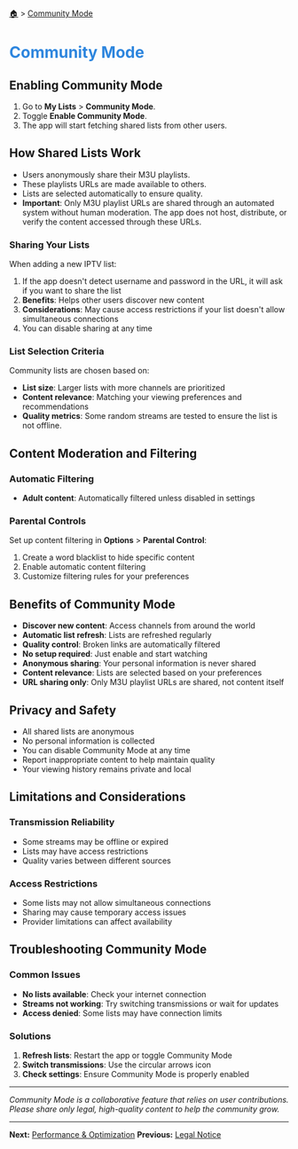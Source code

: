 <!-- docs/community-mode.md -->

[🏠](/README.md) > [Community Mode](community-mode.md)

# <span style="color: #2e86de;">Community Mode</span>

## Enabling Community Mode

1. Go to **My Lists** > **Community Mode**.
2. Toggle **Enable Community Mode**.
3. The app will start fetching shared lists from other users.

## How Shared Lists Work

- Users anonymously share their M3U playlists.
- These playlists URLs are made available to others.
- Lists are selected automatically to ensure quality.
- **Important**: Only M3U playlist URLs are shared through an automated system without human moderation. The app does not host, distribute, or verify the content accessed through these URLs.

### Sharing Your Lists

When adding a new IPTV list:

1. If the app doesn't detect username and password in the URL, it will ask if you want to share the list
2. **Benefits**: Helps other users discover new content
3. **Considerations**: May cause access restrictions if your list doesn't allow simultaneous connections
4. You can disable sharing at any time

### List Selection Criteria

Community lists are chosen based on:

- **List size**: Larger lists with more channels are prioritized
- **Content relevance**: Matching your viewing preferences and recommendations
- **Quality metrics**: Some random streams are tested to ensure the list is not offline.

## Content Moderation and Filtering

### Automatic Filtering

- **Adult content**: Automatically filtered unless disabled in settings

### Parental Controls

Set up content filtering in **Options** > **Parental Control**:

1. Create a word blacklist to hide specific content
2. Enable automatic content filtering
3. Customize filtering rules for your preferences

## Benefits of Community Mode

- **Discover new content**: Access channels from around the world
- **Automatic list refresh**: Lists are refreshed regularly
- **Quality control**: Broken links are automatically filtered
- **No setup required**: Just enable and start watching
- **Anonymous sharing**: Your personal information is never shared
- **Content relevance**: Lists are selected based on your preferences
- **URL sharing only**: Only M3U playlist URLs are shared, not content itself

## Privacy and Safety

- All shared lists are anonymous
- No personal information is collected
- You can disable Community Mode at any time
- Report inappropriate content to help maintain quality
- Your viewing history remains private and local

## Limitations and Considerations

### Transmission Reliability

- Some streams may be offline or expired
- Lists may have access restrictions
- Quality varies between different sources

### Access Restrictions

- Some lists may not allow simultaneous connections
- Sharing may cause temporary access issues
- Provider limitations can affect availability

## Troubleshooting Community Mode

### Common Issues

- **No lists available**: Check your internet connection
- **Streams not working**: Try switching transmissions or wait for updates
- **Access denied**: Some lists may have connection limits

### Solutions

1. **Refresh lists**: Restart the app or toggle Community Mode
2. **Switch transmissions**: Use the circular arrows icon
3. **Check settings**: Ensure Community Mode is properly enabled

---

*Community Mode is a collaborative feature that relies on user contributions. Please share only legal, high-quality content to help the community grow.*

---

**Next:** [Performance & Optimization](performance.md)
**Previous:** [Legal Notice](legal.md)

